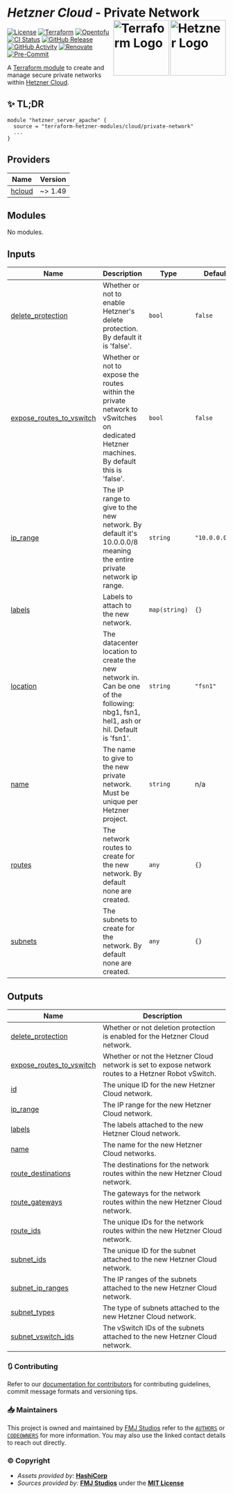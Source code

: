 # _Hetzner Cloud_ - Private Network <img src="https://avatars.githubusercontent.com/u/30047064?s=200&v=4" alt="Hetzner Logo" align="right" width="128"/> <img src="https://raw.githubusercontent.com/fmjstudios/artwork/refs/heads/main/projects/terraform/icon/color/terraform-icon-color.png" alt="Terraform Logo" align="right" width="128"/>

[![License](https://img.shields.io/github/license/terraform-hetzner-modules/terraform-hetzner-private-network?label=License)](https://opensource.org/licenses/MIT)
[![Terraform](https://img.shields.io/badge/Terraform-_>=_1.7-brightgreen?logo=terraform&logoColor=623CE4)][terraform]
[![Opentofu](https://img.shields.io/badge/OpenTofu-_>=_1.8-brightgreen?logo=opentofu)][opentofu]
[![CI Status](https://github.com/terraform-hetzner-modules/terraform-hetzner-private-network/actions/workflows/testing.yaml/badge.svg)](https://github.com/terraform-hetzner-modules/terraform-hetzner-private-network/blob/main/.github/workflows/testing.yaml)
[![GitHub Release](https://img.shields.io/github/v/release/terraform-hetzner-modules/terraform-hetzner-private-network?label=Release)][github_releases]
[![GitHub Activity](https://img.shields.io/github/commit-activity/m/terraform-hetzner-modules/terraform-hetzner-private-network?label=Commits)][github_commits]
[![Renovate](https://img.shields.io/badge/Renovate-enabled-brightgreen?logo=renovate&logoColor=1A1F6C)][renovate]
[![Pre-Commit](https://img.shields.io/badge/PreCommit-enabled-brightgreen?logo=precommit&logoColor=FAB040)][pre-commit]

A [Terraform module][module] to create and manage secure private networks within [Hetzner Cloud][hetzner].

## ✨ TL;DR

```shell
module "hetzner_server_apache" {
  source = "terraform-hetzner-modules/cloud/private-network"
  ...
}
```

<!-- BEGIN_TF_DOCS -->
## Providers

| Name | Version |
|------|---------|
| <a name="provider_hcloud"></a> [hcloud](#provider\_hcloud) | ~> 1.49 |

## Modules

No modules.

## Inputs

| Name | Description | Type | Default | Required |
|------|-------------|------|---------|:--------:|
| <a name="input_delete_protection"></a> [delete\_protection](#input\_delete\_protection) | Whether or not to enable Hetzner's delete protection. By default it is 'false'. | `bool` | `false` | no |
| <a name="input_expose_routes_to_vswitch"></a> [expose\_routes\_to\_vswitch](#input\_expose\_routes\_to\_vswitch) | Whether or not to expose the routes within the private network to vSwitches on dedicated Hetzner machines. By default this is 'false'. | `bool` | `false` | no |
| <a name="input_ip_range"></a> [ip\_range](#input\_ip\_range) | The IP range to give to the new network. By default it's 10.0.0.0/8 meaning the entire private network ip range. | `string` | `"10.0.0.0/8"` | no |
| <a name="input_labels"></a> [labels](#input\_labels) | Labels to attach to the new network. | `map(string)` | `{}` | no |
| <a name="input_location"></a> [location](#input\_location) | The datacenter location to create the new network in. Can be one of the following: nbg1, fsn1, hel1, ash or hil. Default is 'fsn1'. | `string` | `"fsn1"` | no |
| <a name="input_name"></a> [name](#input\_name) | The name to give to the new private network. Must be unique per Hetzner project. | `string` | n/a | yes |
| <a name="input_routes"></a> [routes](#input\_routes) | The network routes to create for the new network. By default none are created. | `any` | `{}` | no |
| <a name="input_subnets"></a> [subnets](#input\_subnets) | The subnets to create for the network. By default none are created. | `any` | `{}` | no |

## Outputs

| Name | Description |
|------|-------------|
| <a name="output_delete_protection"></a> [delete\_protection](#output\_delete\_protection) | Whether or not deletion protection is enabled for the Hetzner Cloud network. |
| <a name="output_expose_routes_to_vswitch"></a> [expose\_routes\_to\_vswitch](#output\_expose\_routes\_to\_vswitch) | Whether or not the Hetzner Cloud network is set to expose network routes to a Hetzner Robot vSwitch. |
| <a name="output_id"></a> [id](#output\_id) | The unique ID for the new Hetzner Cloud network. |
| <a name="output_ip_range"></a> [ip\_range](#output\_ip\_range) | The IP range for the new Hetzner Cloud network. |
| <a name="output_labels"></a> [labels](#output\_labels) | The labels attached to the new Hetzner Cloud network. |
| <a name="output_name"></a> [name](#output\_name) | The name for the new Hetzner Cloud networks. |
| <a name="output_route_destinations"></a> [route\_destinations](#output\_route\_destinations) | The destinations for the network routes within the new Hetzner Cloud network. |
| <a name="output_route_gateways"></a> [route\_gateways](#output\_route\_gateways) | The gateways for the network routes within the new Hetzner Cloud network. |
| <a name="output_route_ids"></a> [route\_ids](#output\_route\_ids) | The unique IDs for the network routes within the new Hetzner Cloud network. |
| <a name="output_subnet_ids"></a> [subnet\_ids](#output\_subnet\_ids) | The unique ID for the subnet attached to the new Hetzner Cloud network. |
| <a name="output_subnet_ip_ranges"></a> [subnet\_ip\_ranges](#output\_subnet\_ip\_ranges) | The IP ranges of the subnets attached to the new Hetzner Cloud network. |
| <a name="output_subnet_types"></a> [subnet\_types](#output\_subnet\_types) | The type of subnets attached to the new Hetzner Cloud network. |
| <a name="output_subnet_vswitch_ids"></a> [subnet\_vswitch\_ids](#output\_subnet\_vswitch\_ids) | The vSwitch IDs of the subnets attached to the new Hetzner Cloud network. |
<!-- END_TF_DOCS -->

### 🔃 Contributing

Refer to our [documentation for contributors][contributing] for contributing guidelines, commit message
formats and versioning tips.

### 📥 Maintainers

This project is owned and maintained by [FMJ Studios][org] refer to the [`AUTHORS`][authors] or [`CODEOWNERS`][owners]
for more information. You may also use the linked contact details to reach out directly.

### ©️ Copyright

- _Assets provided by:_ **[HashiCorp][hashicorp]**
- _Sources provided by:_ **[FMJ Studios][org]** under the **[MIT License][license]**

<!-- INTERNAL REFERENCES -->

<!-- Project references -->

<!-- File references -->

[license]: LICENSE
[contributing]: docs/CONTRIBUTING.md
[authors]: .github/AUTHORS
[owners]: .github/CODEOWNERS

<!-- General links -->

[org]: https://github.com/fmjstudios
[terraform]: https://terraform.io
[opentofu]: https://opentofu.org/
[hashicorp]: https://www.hashicorp.com/
[hetzner]: https://hetzner.com
[github_releases]: https://github.com/terraform-hetzner-modules/terraform-hetzner-private-network/releases
[github_commits]: https://github.com/terraform-hetzner-modules/terraform-hetzner-private-network/commits/main/

<!-- Third-party -->

[module]: https://registry.terraform.io/modules/terraform-hetzner-modules/cloud/private-network/latest
[renovate]: https://renovatebot.com/
[pre-commit]: https://pre-commit.com/
